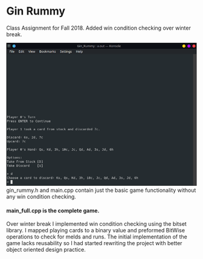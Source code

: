 # Gin Rummy
Class Assignment for Fall 2018. Added win condition checking over winter break. 

![](GinRummyTerminal.png)
gin_rummy.h and main.cpp contain just the basic game functionality without any win condition checking.

#### main_full.cpp is the complete game.
Over winter break I implemented win condition checking using the bitset library. I mapped playing cards to a binary value and preformed BitWise operations to check for melds and runs. The initial implementation of the game lacks reusability so I had started rewriting the project with better object oriented design practice.
